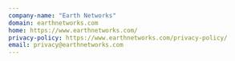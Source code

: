 ```yaml
---
company-name: "Earth Networks"
domain: earthnetworks.com
home: https://www.earthnetworks.com/
privacy-policy: https://www.earthnetworks.com/privacy-policy/
email: privacy@earthnetworks.com
---
```




